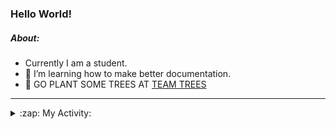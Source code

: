 ### Hello World!

##### About:
- Currently I am a student.
- 🌱 I’m learning how to make better documentation.
- 🌱 GO PLANT SOME TREES AT [TEAM TREES](https://teamtrees.org/)

---
<details>
  <summary>:zap: My Activity:</summary>
  
<!--START_SECTION:waka-->
![Code Time](http://img.shields.io/badge/Code%20Time-1%2C153%20hrs%2059%20mins-blue)

**I'm a Night 🦉** 

```text
🌞 Morning                1639 commits        ██░░░░░░░░░░░░░░░░░░░░░░░   09.64 % 
🌆 Daytime                5923 commits        █████████░░░░░░░░░░░░░░░░   34.83 % 
🌃 Evening                4844 commits        ███████░░░░░░░░░░░░░░░░░░   28.48 % 
🌙 Night                  4601 commits        ███████░░░░░░░░░░░░░░░░░░   27.05 % 
```
📅 **I'm Most Productive on Wednesday** 

```text
Monday                   2484 commits        ████░░░░░░░░░░░░░░░░░░░░░   14.61 % 
Tuesday                  2272 commits        ███░░░░░░░░░░░░░░░░░░░░░░   13.36 % 
Wednesday                3962 commits        ██████░░░░░░░░░░░░░░░░░░░   23.30 % 
Thursday                 2119 commits        ███░░░░░░░░░░░░░░░░░░░░░░   12.46 % 
Friday                   1716 commits        ███░░░░░░░░░░░░░░░░░░░░░░   10.09 % 
Saturday                 1509 commits        ██░░░░░░░░░░░░░░░░░░░░░░░   08.87 % 
Sunday                   2945 commits        ████░░░░░░░░░░░░░░░░░░░░░   17.32 % 
```


📊 **This Week I Spent My Time On** 

```text
🔥 Editors: 
VS Code                  48 mins             █████████████████████████   100.00 % 

🐱‍💻 Projects: 
CSF31                    47 mins             █████████████████████████   98.12 % 
praise                   0 secs              ░░░░░░░░░░░░░░░░░░░░░░░░░   01.88 % 
```


 Last Updated on 02/08/2023 04:10:44 UTC
<!--END_SECTION:waka-->
</details>
